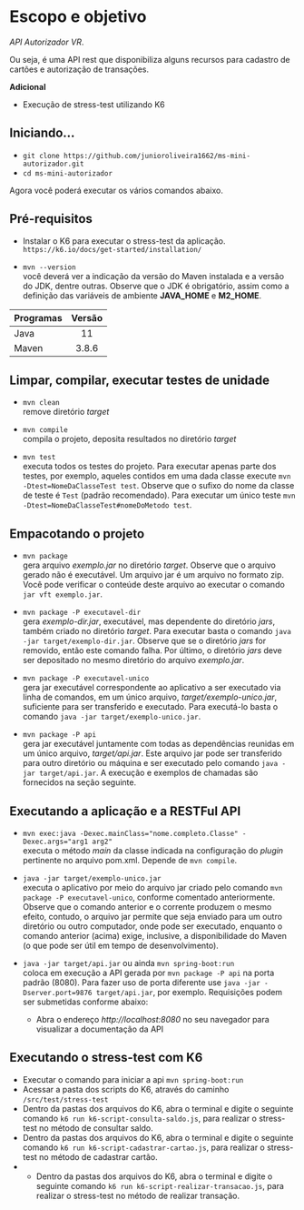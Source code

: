 # Escopo e objetivo

_API Autorizador VR_.

Ou seja, é uma API rest que disponibiliza alguns recursos para cadastro de cartões e autorização de transações.

**Adicional**
- Execução de stress-test utilizando K6 

## Iniciando...

- `git clone https://github.com/junioroliveira1662/ms-mini-autorizador.git`
- `cd ms-mini-autorizador`

Agora você poderá executar os vários comandos abaixo.

## Pré-requisitos

- Instalar o K6 para executar o stress-test da aplicação. `https://k6.io/docs/get-started/installation/`

- `mvn --version`<br>
  você deverá ver a indicação da versão do Maven instalada e
  a versão do JDK, dentre outras. Observe que o JDK é obrigatório, assim como
  a definição das variáveis de ambiente **JAVA_HOME** e **M2_HOME**.

| Programas | Versão |
|-----------|:------:|
| Java      |   11   |
| Maven     | 3.8.6  | 

## Limpar, compilar, executar testes de unidade

- `mvn clean`<br>
  remove diretório _target_

- `mvn compile`<br>
  compila o projeto, deposita resultados no diretório _target_

- `mvn test`<br>
  executa todos os testes do projeto. Para executar apenas parte dos testes, por exemplo,
  aqueles contidos em uma dada classe execute `mvn -Dtest=NomeDaClasseTest test`. Observe
  que o sufixo do nome da classe de teste é `Test` (padrão recomendado). Para executar um
  único teste `mvn -Dtest=NomeDaClasseTest#nomeDoMetodo test`.

## Empacotando o projeto

- `mvn package`<br>
  gera arquivo _exemplo.jar_ no diretório _target_. Observe que
  o arquivo gerado não é executável. Um arquivo jar é um arquivo no formato
  zip. Você pode verificar o conteúde deste arquivo ao executar o comando `jar vft exemplo.jar`.

- `mvn package -P executavel-dir`<br>
  gera _exemplo-dir.jar_, executável, mas dependente do diretório _jars_,
  também criado no diretório _target_. Para executar basta o comando
  `java -jar target/exemplo-dir.jar`. Observe que se o diretório _jars_ for
  removido, então este comando falha. Por último, o diretório _jars_ deve
  ser depositado no mesmo diretório do arquivo _exemplo.jar_.

- `mvn package -P executavel-unico`<br>
  gera jar executável correspondente ao aplicativo a ser executado via linha de comandos,
  em um único arquivo, _target/exemplo-unico.jar_,
  suficiente para ser transferido e executado. Para executá-lo basta o
  comando `java -jar target/exemplo-unico.jar`.

- `mvn package -P api`<br>
  gera jar executável juntamente com todas as dependências reunidas em um único arquivo,
  _target/api.jar_. Este arquivo jar pode ser transferido para outro diretório
  ou máquina e ser executado pelo comando `java -jar target/api.jar`. A execução e exemplos
  de chamadas são fornecidos na seção seguinte.

## Executando a aplicação e a RESTFul API

- `mvn exec:java -Dexec.mainClass="nome.completo.Classe" -Dexec.args="arg1 arg2"`<br>
  executa o método _main_ da classe indicada na configuração do _plugin_ pertinente
  no arquivo pom.xml. Depende de `mvn compile`.

- `java -jar target/exemplo-unico.jar`<br>
  executa o aplicativo por meio do arquivo jar criado pelo comando `mvn package -P executavel-unico`, conforme comentado anteriormente. Observe que o comando
  anterior e o corrente produzem o mesmo efeito, contudo, o arquivo jar
  permite que seja enviado para um outro diretório ou outro computador,
  onde pode ser executado, enquanto o comando anterior (acima) exige,
  inclusive, a disponibilidade do Maven (o que pode ser útil em tempo de
  desenvolvimento).

- `java -jar target/api.jar` ou ainda `mvn spring-boot:run`<br>
  coloca em execução a API gerada por `mvn package -P api` na porta padrão (8080). Para fazer uso de porta
  diferente use `java -jar -Dserver.port=9876 target/api.jar`, por exemplo. Requisições podem ser
  submetidas conforme abaixo:
    - Abra o endereço _http://localhost:8080_ no seu navegador para visualizar a documentação da API

## Executando o stress-test com K6

- Executar o comando para iniciar a api `mvn spring-boot:run`
- Acessar a pasta dos scripts do K6, através do caminho `/src/test/stress-test`
- Dentro da pastas dos arquivos do K6, abra o terminal e digite o seguinte comando `k6 run k6-script-consulta-saldo.js`, para realizar o stress-test no método de consultar saldo.
- Dentro da pastas dos arquivos do K6, abra o terminal e digite o seguinte comando `k6 run k6-script-cadastrar-cartao.js`, para realizar o stress-test no método de cadastrar cartão.
- - Dentro da pastas dos arquivos do K6, abra o terminal e digite o seguinte comando `k6 run k6-script-realizar-transacao.js`, para realizar o stress-test no método de realizar transação.